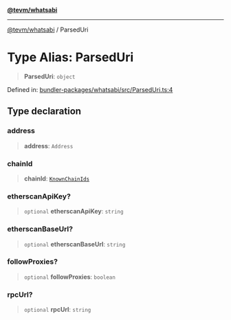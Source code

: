 [**@tevm/whatsabi**](../README.md)

***

[@tevm/whatsabi](../globals.md) / ParsedUri

# Type Alias: ParsedUri

> **ParsedUri**: `object`

Defined in: [bundler-packages/whatsabi/src/ParsedUri.ts:4](https://github.com/evmts/tevm-monorepo/blob/main/bundler-packages/whatsabi/src/ParsedUri.ts#L4)

## Type declaration

### address

> **address**: `Address`

### chainId

> **chainId**: [`KnownChainIds`](KnownChainIds.md)

### etherscanApiKey?

> `optional` **etherscanApiKey**: `string`

### etherscanBaseUrl?

> `optional` **etherscanBaseUrl**: `string`

### followProxies?

> `optional` **followProxies**: `boolean`

### rpcUrl?

> `optional` **rpcUrl**: `string`
